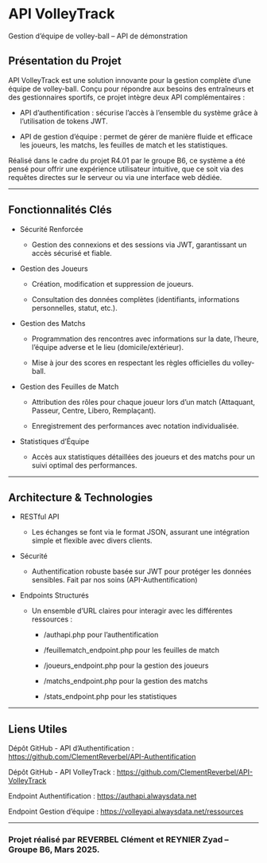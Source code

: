 # API VolleyTrack
Gestion d’équipe de volley-ball – API de démonstration

## Présentation du Projet
API VolleyTrack est une solution innovante pour la gestion complète d’une équipe de volley-ball. Conçu pour répondre aux besoins des entraîneurs et des gestionnaires sportifs, ce projet intègre deux API complémentaires :

- API d’authentification : sécurise l’accès à l’ensemble du système grâce à l’utilisation de tokens JWT.

- API de gestion d’équipe : permet de gérer de manière fluide et efficace les joueurs, les matchs, les feuilles de match et les statistiques.

Réalisé dans le cadre du projet R4.01 par le groupe B6, ce système a été pensé pour offrir une expérience utilisateur intuitive, que ce soit via des requêtes directes sur le serveur ou via une interface web dédiée.

---

## Fonctionnalités Clés
- Sécurité Renforcée

    - Gestion des connexions et des sessions via JWT, garantissant un accès sécurisé et fiable.

- Gestion des Joueurs

    - Création, modification et suppression de joueurs.

    - Consultation des données complètes (identifiants, informations personnelles, statut, etc.).

- Gestion des Matchs

    - Programmation des rencontres avec informations sur la date, l’heure, l’équipe adverse et le lieu (domicile/extérieur).

    - Mise à jour des scores en respectant les règles officielles du volley-ball.

- Gestion des Feuilles de Match

    - Attribution des rôles pour chaque joueur lors d’un match (Attaquant, Passeur, Centre, Libero, Remplaçant).

    - Enregistrement des performances avec notation individualisée.

- Statistiques d’Équipe

    - Accès aux statistiques détaillées des joueurs et des matchs pour un suivi optimal des performances.

--- 

## Architecture & Technologies

- RESTful API

    - Les échanges se font via le format JSON, assurant une intégration simple et flexible avec divers clients.

- Sécurité

    - Authentification robuste basée sur JWT pour protéger les données sensibles. Fait par nos soins (API-Authentification)

- Endpoints Structurés

    - Un ensemble d’URL claires pour interagir avec les différentes ressources :

        - /authapi.php pour l’authentification

        - /feuillematch_endpoint.php pour les feuilles de match

        - /joueurs_endpoint.php pour la gestion des joueurs

        - /matchs_endpoint.php pour la gestion des matchs

        - /stats_endpoint.php pour les statistiques

---

## Liens Utiles
Dépôt GitHub - API d’Authentification : https://github.com/ClementReverbel/API-Authentification

Dépôt GitHub - API VolleyTrack : https://github.com/ClementReverbel/API-VolleyTrack

Endpoint Authentification : https://authapi.alwaysdata.net

Endpoint Gestion d’équipe : https://volleyapi.alwaysdata.net/ressources

---

### Projet réalisé par REVERBEL Clément et REYNIER Zyad – Groupe B6, Mars 2025.
